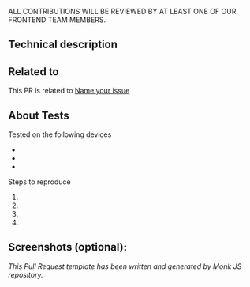 ALL CONTRIBUTIONS WILL BE REVIEWED BY AT LEAST ONE OF OUR FRONTEND TEAM MEMBERS.

<!--- Before all please request a review from your team leader -->
<!--- and members who might be interested in this PR  -->

<!--- in case this is a new idea proposal please use the NEW_IDEA_PROPOSAL template by adding -->
<!--- ?template=NEW_IDEA_PROPOSAL.md to this page url -->

## Technical description
<!--- Describe your changes technically in detail -->

## Related to
<!--- Link the PR to an issue or a board ticket. -->

This PR is related to [Name your issue](https://github.com/monkvision)

## About Tests

<!--- Please provide all devices used while testing -->
Tested on the following devices

-
-
-

<!--- Steps in details to reproduce the solved issue use cases and to test the solution -->
Steps to reproduce

1. 
2. 
3. 
4. 


## Screenshots (optional):

*This Pull Request template has been written and generated by Monk JS repository.*

